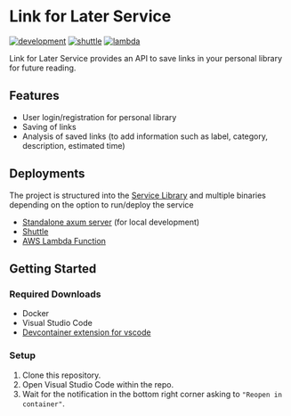 # Link for Later Service

[![development](https://github.com/kentSarmiento/link-for-later-service/actions/workflows/development.yml/badge.svg?branch=main)](https://github.com/kentSarmiento/link-for-later-service/actions/workflows/development.yml) [![shuttle](https://github.com/kentSarmiento/link-for-later-service/actions/workflows/shuttle.yml/badge.svg?branch=main)](https://github.com/kentSarmiento/link-for-later-service/actions/workflows/shuttle.yml) [![lambda](https://github.com/kentSarmiento/link-for-later-service/actions/workflows/lambda.yml/badge.svg?branch=main)](https://github.com/kentSarmiento/link-for-later-service/actions/workflows/lambda.yml)

Link for Later Service provides an API to save links in your personal library for future reading.

## Features

- User login/registration for personal library
- Saving of links
- Analysis of saved links (to add information such as label, category, description, estimated time)

## Deployments

The project is structured into the [Service Library](./link-for-later/) and multiple binaries depending on the option to run/deploy the service

- [Standalone axum server](./link-for-later-axum/) (for local development)
- [Shuttle](./link-for-later-shuttle/)
- [AWS Lambda Function](./link-for-later-lambda/)

## Getting Started

### Required Downloads

- Docker
- Visual Studio Code
- [Devcontainer extension for vscode](https://marketplace.visualstudio.com/items?itemName=ms-vscode-remote.remote-containers)

### Setup

1. Clone this repository.
1. Open Visual Studio Code within the repo.
1. Wait for the notification in the bottom right corner asking to `"Reopen in container"`.
